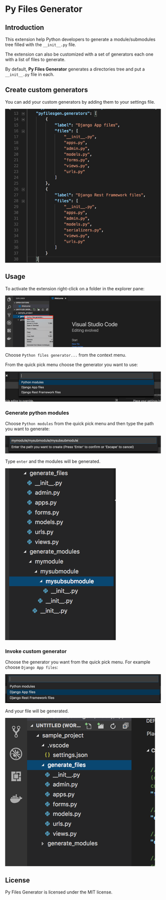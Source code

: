 # Py Files Generator

## Introduction

This extension help Python developers to generate a module/submodules tree filled with the `__init__.py` file.

The extension can also be customized with a set of generators each one with a list of files to generate.

By default, **Py Files Generator** generates a directories tree and put a `__init__.py` file in each.


## Create custom generators

You can add your custom generators by adding them to your settings file.

![Image of custom settings](images/2.png)



## Usage

To activate the extension right-click on a folder in the explorer pane: 

![Image of Context menu](images/1.png)


Choose `Python files generator...` from the context menu.

From the quick pick menu choose the generator you want to use:


![Image of quick pick](images/3.png)


### Generate python modules

Choose `Python modules` from the quick pick menu and then type the path you want to generate:

![Image of input for path](images/4.png)

Type `enter` and the modules will be generated.

![Image of generated modules](images/5.png)


### Invoke custom generator

Choose the generator you want from the quick pick menu. For example choose `Django App files`:


![Image of generated modules](images/6.png)

And your file will be generated.

![Image of generated files](images/7.png)


## License

Py Files Generator is licensed under the MIT license.

